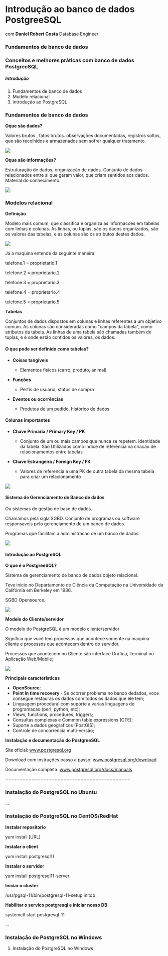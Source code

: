 # Introdução ao banco de dados PostgreeSQL 

com **Daniel Robert Costa** Database Engineer

### Fundamentos de banco de dados

### Conceitos e melhores práticas com banco de dados PostgreeSQL



##### Introdução

1. Fundamentos de banco de dados
2. Modelo relacional
3. introdução ao PostgreSQL

### Fundamentos de banco de dados

**Oque são dados?**

Valores brutos , fatos brutos. observações documentadas, registros soltos, que são recolhidos e armazenados sem sofrer qualquer tratamento.

![](https://raw.githubusercontent.com/DavidRufino/Minhas-Anotacoes-Santander-Bootcamp/master/02%20Conceitos%20e%20melhores%20praticas%20com%20bancos%20de%20dados%20PostgreeSQL/20210704180349.png)

**Oque são informações?**

Estruturação de dados, organização de dados. Conjunto de dados relacionados entre si que geram valor, que criam sentidos aos dados. Material do conhecimento.

![](https://raw.githubusercontent.com/DavidRufino/Minhas-Anotacoes-Santander-Bootcamp/master/02%20Conceitos%20e%20melhores%20praticas%20com%20bancos%20de%20dados%20PostgreeSQL/20210704180557.png)



### Modelos relacional

**Definição**

Modelo mais comum, que classifica e organiza as informacoes em tabelas com linhas e colunas. As linhas, ou tuplas, são os dados organizados, são os valores das tabelas, e as colunas são os atributos destes dados.

![](https://raw.githubusercontent.com/DavidRufino/Minhas-Anotacoes-Santander-Bootcamp/master/02%20Conceitos%20e%20melhores%20praticas%20com%20bancos%20de%20dados%20PostgreeSQL/20210704181008.png)

Já a maquina entende da seguinte maneira:

telefone.1 = proprietario.1

telefone.2 = proprietario.2

telefone.3 = proprietario.3

telefone.4 = proprietario.4

telefone.5 = proprietario.5



**Tabelas**

Conjuntos de dados dispostos em colunas e linhas referentes a um objetivo comum. As colunas são consideradas como "campos da tabela", como atributos da tabela. As linhas de uma tabela são chamadas também de tuplas, e é onde estão contidos os valores, os dados.

#### **O que pode ser definido como tabelas?**

- **Coisas tangiveis**
  - Elementos fisicos (carro, produto, animal)

- **Funções**
  - Perfis de usuário, status de compra

- **Eventos ou ocorrências**
  - Produtos de um pedido, histórico de dados

#### **Colunas importantes**

- **Chave Primaria / Primary Key / PK**
  - Conjunto de um ou mais campos que nunca se repetem. Identidade da tabela. São Utilizados como indice de referencia na criacao de relacionamentos entre tabelas

- **Chave Estrangeira / Foreign Key / FK**
  - Valores de referencia a uma PK de outra tabela da mesma tabela para criar um relacionamento

![](https://raw.githubusercontent.com/DavidRufino/Minhas-Anotacoes-Santander-Bootcamp/master/02%20Conceitos%20e%20melhores%20praticas%20com%20bancos%20de%20dados%20PostgreeSQL/20210704182330.png)



#### Sistema de Gerenciamento de Banco de dados

Ou sistemas de gestão de base de dados.

Chamamos pela sigla SGBD. Conjunto de programas ou software responsaveis pelo gerenciamento de um banco de dados.

Programas que facilitam a administracao de um banco de dados.

![](https://raw.githubusercontent.com/DavidRufino/Minhas-Anotacoes-Santander-Bootcamp/master/02%20Conceitos%20e%20melhores%20praticas%20com%20bancos%20de%20dados%20PostgreeSQL/20210704182717.png)



#### Introdução ao PostgreSQL



**O que é o PostgreeSQL?**

Sistema de gerenciamento de banco de dados objeto relacional.

Teve inicio no Departamento de Ciência da Computação na Universidade da Califórnia em Berkeley em 1986.

SGBD Opensource.

![](https://raw.githubusercontent.com/DavidRufino/Minhas-Anotacoes-Santander-Bootcamp/master/02%20Conceitos%20e%20melhores%20praticas%20com%20bancos%20de%20dados%20PostgreeSQL/20210704182919.png)



**Modelo do Cliente/servidor**

O modelo do PostgreSQL é um modelo cliente/servidor

Significa que você tem processos que acontece somente na maquina cliente e processos que acontecem dentro do servidor.

Processos que acontecem no Cliente são interface Grafica, Terminal ou Aplicação Web/Mobile;

![](https://raw.githubusercontent.com/DavidRufino/Minhas-Anotacoes-Santander-Bootcamp/master/02%20Conceitos%20e%20melhores%20praticas%20com%20bancos%20de%20dados%20PostgreeSQL/20210704183337.png)

**Principais caracteristicas**

- **OpenSource**;
- **Point in time recovery** - Se ocorrer problema no banco dedados, voce consegue restauras os dados com todos os dados que ele tem;
- Linguagem procedural com suporte a varias linguagens de programacao (perl, python, etc);
- Views, functions, procedures, triggers;
- Consultas complexas e Common table expressions (CTE);
- Suporte a dados geograficos (PostGIS);
- Controle de concorrencia multi-versão;



**Instalação e documentação do PostgreeSQL**

Site oficial: www.postgresql.org

Download com instruções passo a passo: www.postgresql.org/download

Documentação completa: www.postgresql.org/docs/manuals

===========================================

### Instalação do PostgreSQL no Ubuntu

...

### Instalação do PostgreSQL no CentOS/RedHat

**Instalar repositorio**

yum install [URL]

**Instalar o client**

yum install postgresql11

**Instalar o servidor**

yum install postgresql11-server

**Iniciar o cluster**

/usr/pgsql-11/bin/postgresql-11-setup initdb

**Habilitar o servico postgresql e iniciar nosso DB**

systemctl start postgresql-11

...



### Instalação do PostgreSQL no Windows

1. Instalação do PostgreSQL no Windows

